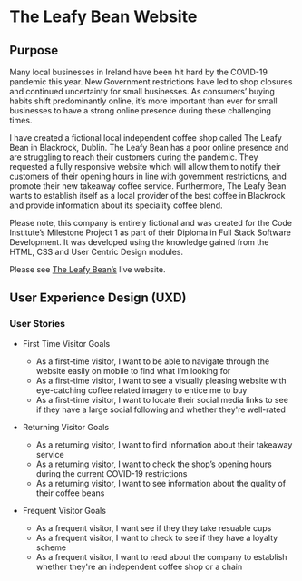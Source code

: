 # The Leafy Bean Website

## Purpose

Many local businesses in Ireland have been hit hard by the COVID-19 pandemic this year. New
Government restrictions have led to shop closures and continued uncertainty for small businesses. 
As consumers’ buying habits shift predominantly online, it’s more important than ever for small businesses 
to have a strong online presence during these challenging times. 

I have created a fictional local independent coffee shop called The Leafy Bean in Blackrock, Dublin. 
The Leafy Bean has a poor online presence and are struggling to reach their customers during the pandemic. 
They requested a fully responsive website which will allow them to notify their customers of their opening hours 
in line with government restrictions, and promote their new takeaway coffee service. Furthermore, The Leafy Bean
wants to establish itself as a local provider of the best coffee in Blackrock and provide information about its 
speciality coffee blend.

Please note, this company is entirely fictional and was created for the Code Institute’s Milestone Project 1 
as part of their Diploma in Full Stack Software Development. It was developed using the knowledge gained 
from the HTML, CSS and User Centric Design modules. 

Please see [The Leafy Bean’s](#) live website. 

## User Experience Design (UXD)

### User Stories

* First Time Visitor Goals

    * As a first-time visitor, I want to be able to navigate through the website easily on mobile to find 
    what I’m looking for
    * As a first-time visitor, I want to see a visually pleasing website with eye-catching coffee related 
    imagery to entice me to buy
    * As a first-time visitor, I want to locate their social media links to see if they have a large social 
    following and whether they're well-rated
 
* Returning Visitor Goals

    * As a returning visitor, I want to find information about their takeaway service
    * As a returning visitor, I want to check the shop’s opening hours during the current COVID-19 restrictions
    * As a returning visitor, I want to see information about the quality of their coffee beans

* Frequent Visitor Goals

    * As a frequent visitor, I want see if they they take resuable cups
    * As a frequent visitor, I want to check to see if they have a loyalty scheme
    * As a frequent visitor, I want to read about the company to establish whether they're an independent 
    coffee shop or a chain


